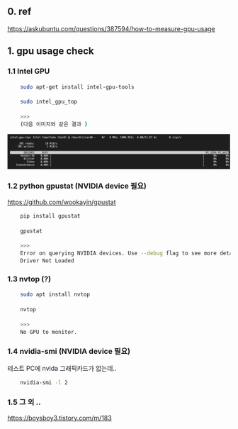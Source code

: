 

## 0. ref

https://askubuntu.com/questions/387594/how-to-measure-gpu-usage


## 1. gpu usage check

### 1.1  Intel GPU

```bash
    sudo apt-get install intel-gpu-tools 

    sudo intel_gpu_top

    >>>
    (다음 이미지와 같은 결과 )
```

<img src="./md-data/figure001.png" />


### 1.2 python gpustat (NVIDIA device 필요) 

https://github.com/wookayin/gpustat

```bash
    pip install gpustat

    gpustat

    >>>
    Error on querying NVIDIA devices. Use --debug flag to see more details.
    Driver Not Loaded
```

### 1.3 nvtop (?)

```bash
    sudo apt install nvtop

    nvtop

    >>>
    No GPU to monitor.
```

### 1.4 nvidia-smi (NVIDIA device 필요)

테스트 PC에 nvida 그래픽카드가 없는데..

```bash
    nvidia-smi -l 2

```

### 1.5 그 외 ..

https://boysboy3.tistory.com/m/183